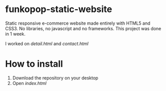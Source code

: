 # funkopop-static-website
Static responsive e-commerce website made entirely with HTML5 and CSS3.
No libraries, no javascript and no frameworks.
This project was done in 1 week.


I worked on _detail.html_ and _contact.html_

# How to install
1. Download the repository on your desktop
2. Open  _index.html_ 
